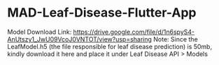 # MAD-Leaf-Disease-Flutter-App


Model Download Link: https://drive.google.com/file/d/1n6spyS4-AnUtszy1_JwU09VcoJ0VNTOT/view?usp=sharing
Note: Since the LeafModel.h5 (the file responsible for leaf disease prediction) is 50mb, kindly download it here and place it under Leaf Disease API > Models
